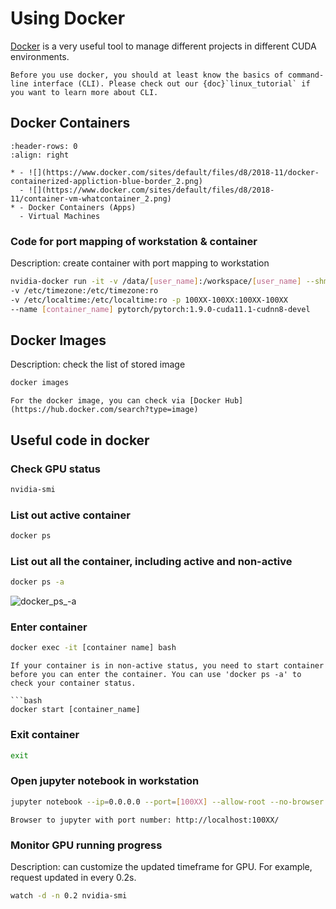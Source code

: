 # Using Docker

[Docker](https://www.docker.com/resources/what-container) is a very useful tool to manage different projects in different CUDA environments.

```{note}
Before you use docker, you should at least know the basics of command-line interface (CLI). Please check out our {doc}`linux_tutorial` if you want to learn more about CLI.
```

## Docker Containers

````{list-table} 
:header-rows: 0
:align: right

* - ![](https://www.docker.com/sites/default/files/d8/2018-11/docker-containerized-appliction-blue-border_2.png)
  - ![](https://www.docker.com/sites/default/files/d8/2018-11/container-vm-whatcontainer_2.png)
* - Docker Containers (Apps)
  - Virtual Machines  

````

### Code for port mapping of workstation & container
Description: create container with port  mapping to workstation
```bash
nvidia-docker run -it -v /data/[user_name]:/workspace/[user_name] --shm-size=128gb 
-v /etc/timezone:/etc/timezone:ro 
-v /etc/localtime:/etc/localtime:ro -p 100XX-100XX:100XX-100XX 
--name [container_name] pytorch/pytorch:1.9.0-cuda11.1-cudnn8-devel
```


## Docker Images
Description: check the list of stored image
```bash
docker images 
```

```{note}
For the docker image, you can check via [Docker Hub](https://hub.docker.com/search?type=image)
```


## Useful code in docker
### Check GPU status
```bash
nvidia-smi 
```

### List out active container
```bash
docker ps 
```

### List out all the container, including active and non-active 
```bash
docker ps -a  
```
![docker_ps_-a](./docker_ps_-a.png)

### Enter container
```bash 
docker exec -it [container name] bash 
```

```{note}
If your container is in non-active status, you need to start container before you can enter the container. You can use 'docker ps -a' to check your container status.

```bash
docker start [container_name]
```

### Exit container
```bash
exit
```

### Open jupyter notebook in workstation
```bash
jupyter notebook --ip=0.0.0.0 --port=[100XX] --allow-root --no-browser
```
```{note}
Browser to jupyter with port number: http://localhost:100XX/
```

### Monitor GPU running progress
Description: can customize the updated timeframe for GPU. For example, request updated in every 0.2s.
```bash
watch -d -n 0.2 nvidia-smi 
```









